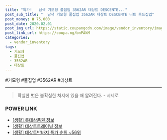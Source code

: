 ```yaml
--- 
title: "특가!   남색 기모형 풀집업 3562AR 데상트 DESCENTE..." 
post_sub_title: "  남색 기모형 풀집업 3562AR 데상트 DESCENTE 니트 후드집업" 
post_money: ₩ 75,000 
post_date: 2020.02.01 
post_img_url: https://static.coupangcdn.com/image/vendor_inventory/images/2018/09/14/12/5/05d9735e-4583-4c52-810b-5533baf40758.jpg 
post_link_url: https://coupa.ng/bnPAkM 
categories: 
  - vendor_inventory 
tags: 
  - 기모형 
  - 풀집업 
  - 3562AR 
  - 데상트 
--- 
```

  #기모형 #풀집업 #3562AR #데상트 
<hr> 

> 확실한 벗은 불확실한 처지에 있을 때 알려진다. - 시세로 


### POWER LINK

* <a href="https://blog.naver.com/sakai111/221757975426" target="_blank"> [생활] 롯데상품권 정보 </a>
* <a href="https://blog.naver.com/sakai111/221759640515" target="_blank"> [생활] 데상트트레이닝 정보 </a>
* <a href="https://blog.naver.com/sakai111/221783721365" target="_blank"> [생활] 데상트반바지 특가 순위 ~56위</a>
